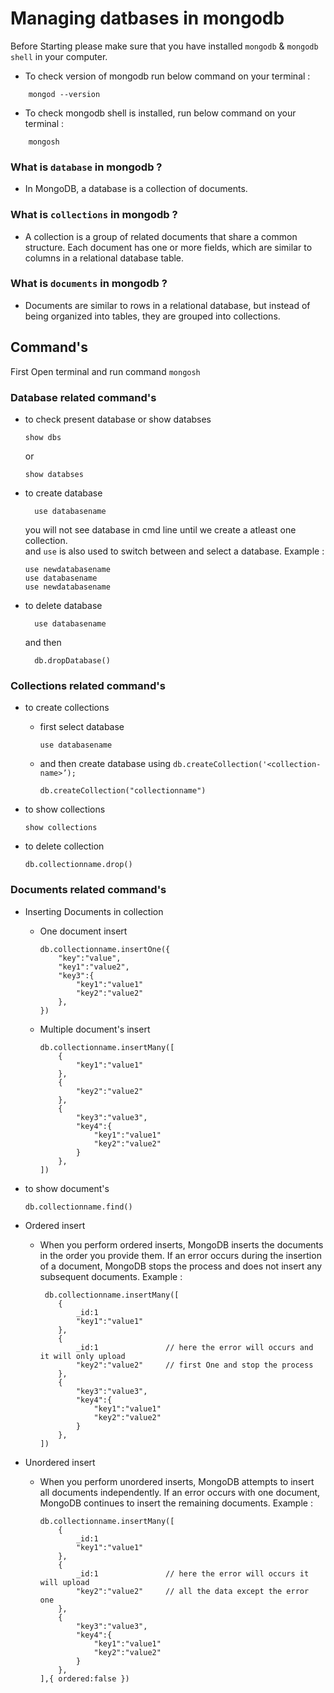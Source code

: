 # Managing datbases in mongodb

Before Starting please make sure that you have installed `mongodb` & `mongodb shell` in your computer. </br>

- To check version of mongodb run below command on your terminal :

```
    mongod --version
```

- To check mongodb shell is installed, run below command on your terminal :

```
    mongosh
```

### What is `database` in mongodb ?

- In MongoDB, a database is a collection of documents.

### What is `collections` in mongodb ?

- A collection is a group of related documents that share a common structure. Each document has one or more fields, which are similar to columns in a relational database table.

### What is `documents` in mongodb ?

- Documents are similar to rows in a relational database, but instead of being organized into tables, they are grouped into collections.

## Command's

First Open terminal and run command `mongosh`

### Database related command's

- to check present database or show databses

  ```
  show dbs
  ```

  or

  ```
  show databses
  ```

- to create database

  ```
    use databasename
  ```

  you will not see database in cmd line until we create a atleast one collection.</br>
  and `use` is also used to switch between and select a database. Example :

  ```
  use newdatabasename
  use databasename
  use newdatabasename
  ```

- to delete database

  ```
    use databasename
  ```

  and then

  ```
    db.dropDatabase()
  ```

### Collections related command's

- to create collections

  - first select database

    ```
    use databasename
    ```

  - and then create database using `db.createCollection('<collection-name>’);`
    ```
    db.createCollection("collectionname")
    ```

- to show collections

  ```
  show collections
  ```

- to delete collection
  ```
  db.collectionname.drop()
  ```

### Documents related command's

- Inserting Documents in collection

  - One document insert

    ```
    db.collectionname.insertOne({
        "key":"value",
        "key1":"value2",
        "key3":{
            "key1":"value1"
            "key2":"value2"
        },
    })
    ```

  - Multiple document's insert

    ```
    db.collectionname.insertMany([
        {
            "key1":"value1"
        },
        {
            "key2":"value2"
        },
        {
            "key3":"value3",
            "key4":{
                "key1":"value1"
                "key2":"value2"
            }
        },
    ])
    ```

- to show document's

  ```
  db.collectionname.find()
  ```

- Ordered insert

  - When you perform ordered inserts, MongoDB inserts the documents in the order you provide them. If an error occurs during the insertion of a document, MongoDB stops the process and does not insert any subsequent documents. Example :

    ```
     db.collectionname.insertMany([
        {
            _id:1
            "key1":"value1"
        },
        {
            _id:1               // here the error will occurs and it will only upload
            "key2":"value2"     // first One and stop the process
        },
        {
            "key3":"value3",
            "key4":{
                "key1":"value1"
                "key2":"value2"
            }
        },
    ])
    ```

- Unordered insert

  - When you perform unordered inserts, MongoDB attempts to insert all documents independently. If an error occurs with one document, MongoDB continues to insert the remaining documents. Example :

    ```
    db.collectionname.insertMany([
        {
            _id:1
            "key1":"value1"
        },
        {
            _id:1               // here the error will occurs it will upload
            "key2":"value2"     // all the data except the error one
        },
        {
            "key3":"value3",
            "key4":{
                "key1":"value1"
                "key2":"value2"
            }
        },
    ],{ ordered:false })
    ```
